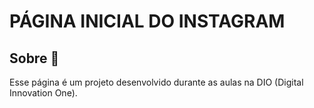 # PÁGINA INICIAL DO INSTAGRAM 

## Sobre 📢

Esse página é um projeto desenvolvido durante as aulas na DIO (Digital Innovation One).


